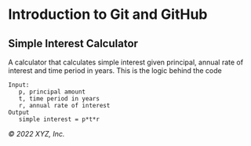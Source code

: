 # Introduction to Git and GitHub

## Simple Interest Calculator

A calculator that calculates simple interest given principal, annual rate of interest and time period in years.
This is the logic behind the code 
```
Input:
   p, principal amount
   t, time period in years
   r, annual rate of interest
Output
   simple interest = p*t*r
```

_© 2022 XYZ, Inc._
